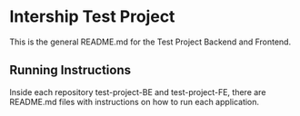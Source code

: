 # Intership Test Project

This is the general README.md for the Test Project Backend and Frontend.

## Running Instructions

Inside each repository test-project-BE and test-project-FE, there are README.md files with instructions on how to run each application.


